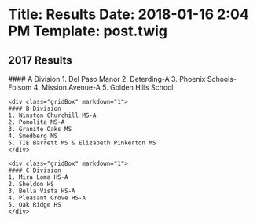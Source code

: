 Title: Results
Date: 2018-01-16 2:04 PM
Template: post.twig
===

## 2017 Results


<div class="gridContainer">
    <div class="gridBox" markdown="1">
    #### A Division
    1. Del Paso Manor
    2. Deterding-A
    3. Phoenix Schools-Folsom
    4. Mission Avenue-A
    5. Golden Hills School 
    </div>

    <div class="gridBox" markdown="1">
    #### B Division
    1. Winston Churchill MS-A
    2. Pomolita MS-A
    3. Granite Oaks MS
    4. Smedberg MS
    5. TIE Barrett MS & Elizabeth Pinkerton MS
    </div>
    
    <div class="gridBox" markdown="1">
    #### C Division
    1. Mira Loma HS-A
    2. Sheldon HS
    3. Bella Vista HS-A
    4. Pleasant Grove HS-A
    5. Oak Ridge HS
    </div>
</div>
